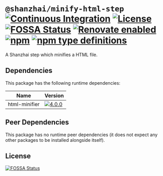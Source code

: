 # `@shanzhai/minify-html-step` [![Continuous Integration](https://github.com/jameswilddev/shanzhai/workflows/Continuous%20Integration/badge.svg)](https://github.com/jameswilddev/shanzhai/actions) [![License](https://img.shields.io/github/license/jameswilddev/shanzhai.svg)](https://github.com/jameswilddev/shanzhai/blob/master/license) [![FOSSA Status](https://app.fossa.io/api/projects/git%2Bgithub.com%2Fjameswilddev%2Fshanzhai.svg?type=shield)](https://app.fossa.io/projects/git%2Bgithub.com%2Fjameswilddev%2Fshanzhai?ref=badge_shield) [![Renovate enabled](https://img.shields.io/badge/renovate-enabled-brightgreen.svg)](https://renovatebot.com/) [![npm](https://img.shields.io/npm/v/@shanzhai/minify-html-step.svg)](https://www.npmjs.com/package/@shanzhai/minify-html-step) [![npm type definitions](https://img.shields.io/npm/types/@shanzhai/minify-html-step.svg)](https://www.npmjs.com/package/@shanzhai/minify-html-step)

A Shanzhai step which minifies a HTML file.

## Dependencies

This package has the following runtime dependencies:

Name          | Version                                                                                                
------------- | -------------------------------------------------------------------------------------------------------
html-minifier | [![4.0.0](https://img.shields.io/npm/v/html-minifier.svg)](https://www.npmjs.com/package/html-minifier)

## Peer Dependencies

This package has no runtime peer dependencies (it does not expect any other packages to be installed alongside itself).

## License

[![FOSSA Status](https://app.fossa.io/api/projects/git%2Bgithub.com%2Fjameswilddev%2Fshanzhai.svg?type=large)](https://app.fossa.io/projects/git%2Bgithub.com%2Fjameswilddev%2Fshanzhai?ref=badge_large)
